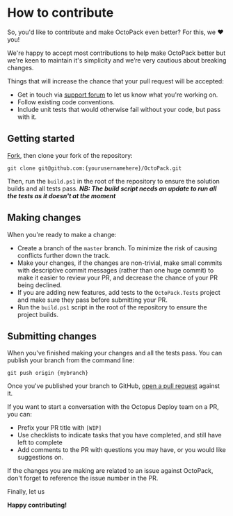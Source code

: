 # How to contribute
So, you'd like to contribute and make OctoPack even better? For this, we :heart: you!

We're happy to accept most contributions to help make OctoPack better but we're keen to maintain it's simplicity and we’re very cautious about breaking changes.

Things that will increase the chance that your pull request will be accepted:
- Get in touch via [support forum](http://help.octopusdeploy.com) to let us know what you're working on.
- Follow existing code conventions.
- Include unit tests that would otherwise fail without your code, but pass with it.

## Getting started

[Fork](https://help.github.com/articles/fork-a-repo), then clone your fork of the repository:

`git clone git@github.com:{yourusernamehere}/OctoPack.git`

Then, run the `build.ps1` in the root of the repository to ensure the solution builds and all tests pass. 
_**NB: The build script needs an update to run all the tests as it doesn't at the moment**_

## Making changes

When you're ready to make a change:
 - Create a branch of the `master` branch. To minimize the risk of causing conflicts further down the track.
 - Make your changes, if the changes are non-trivial, make small commits with descriptive commit messages (rather than one huge commit) to make it easier to review your PR, and decrease the chance of your PR being declined.
 - If you are adding new features, add tests to the `OctoPack.Tests` project and make sure they pass before submitting your PR.
 - Run the `build.ps1` script in the root of the repository to ensure the project builds. 
 
## Submitting changes
When you've finished making your changes and all the tests pass. You can publish your branch from the command line:

`git push origin {mybranch}`

Once you've published your branch to GitHub, [open a pull request](https://help.github.com/articles/using-pull-requests) against it.

If you want to start a conversation with the Octopus Deploy team on a PR, you can:
 - Prefix your PR title with `[WIP]`
 - Use checklists to indicate tasks that you have completed, and still have left to complete
 - Add comments to the PR with questions you may have, or you would like suggestions on.

If the changes you are making are related to an issue against OctoPack, don't forget to reference the issue number in the PR.

Finally, let us

**Happy contributing!**
